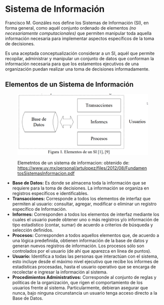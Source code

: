 # Sistema de Información

Francisco M. Gonzáles nos define los Sistemas de Información (SI), en forma general, como aquél conjunto ordenado de elementos _(no necesariamente computacionales)_ que permiten manipular toda aquella información necesaria para implementar aspectos específicos de la toma de decisiones.

Es una aceptada conceptualización considerar a un SI, aquél que permite recopilar, administrar y manipular un conjunto de datos que conforman la información necesaria para que los estamentos ejecutivos de una organización puedan realizar una toma de decisiones informadamente.

## Elementos de un Sistema de Información

<figure><img src="../../.gitbook/assets/chrome_Vh5Gpm6m5d.png" alt=""><figcaption><p>Elemetntos de un sistema de informacion: obtenido de: <a href="https://www.uv.mx/personal/artulopez/files/2012/08/FundamentosSistemasInformacion.pdf">https://www.uv.mx/personal/artulopez/files/2012/08/FundamentosSistemasInformacion.pdf</a></p></figcaption></figure>

* **Base de Datos:** Es donde se almacena toda la información que se requiere para la toma de decisiones. La información se organiza en registros específicos e identificables.
* **Transacciones:** Corresponde a todos los elementos de interfaz que permiten al usuario: consultar, agregar, modificar o eliminar un registro específico de Información.
* **Informes:** Corresponden a todos los elementos de interfaz mediante los cuales el usuario puede obtener uno o más registros y/o información de tipo estadístico (contar, sumar) de acuerdo a criterios de búsqueda y selección definidos.
* **Procesos:** Corresponden a todos aquellos elementos que, de acuerdo a una lógica predefinida, obtienen información de la base de datos y generan nuevos registros de información. Los procesos sólo son controlados por el usuario (de ahí que aparezca en línea de puntos).
* **Usuario:** Identifica a todas las personas que interactúan con el sistema, esto incluye desde el máximo nivel ejecutivo que recibe los informes de estadísticas procesadas, hasta el usuario operativo que se encarga de recolectar e ingresar la información al sistema.
* **Procedimientos Administrativos:** Corresponde al conjunto de reglas y políticas de la organización, que rigen el comportamiento de los usuarios frente al sistema. Particularmente, debieran asegurar que nunca, bajo ninguna circunstancia un usuario tenga acceso directo a la Base de Datos.
